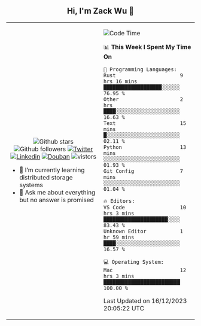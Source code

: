<h2 align="center"> Hi, I'm Zack Wu 👋 </h2>

<table>
    <tr>
        <td valign="center" width="50%">
            <p align="center">
              <img src="https://img.shields.io/github/stars/izackwu?style=social" alt="Github stars" />
              <img src="https://img.shields.io/github/followers/izackwu?style=social" alt="Github followers" />
              <a href="https://twitter.com/_zackwu"><img src="https://img.shields.io/badge/@__zackwu-1DA1F2?style=flat&logo=Twitter&logoColor=white" alt="Twitter"/></a>
              <a href="https://www.linkedin.com/in/izackwu/?locale=en_US"><img src="https://img.shields.io/badge/@izackwu-0073b1?style=flat&logo=LinkedIn&logoColor=white" alt="Linkedin" /></a>
              <a href="https://www.douban.com/people/keith1"><img src="https://img.shields.io/badge/@keith1-007722?style=flat&logo=Douban&logoColor=white" alt="Douban" /></a>
              <img src="https://visitor-badge.glitch.me/badge?page_id=keithnull" alt="vistors" />
            </p>
            <ul>
                <li>🌱 I’m currently learning distributed storage systems</li>
                <li>💬 Ask me about everything but no answer is promised</li>
            </ul>
        </td>
       <td valign="top" width="50%">
    
<!--START_SECTION:waka-->
![Code Time](http://img.shields.io/badge/Code%20Time-2%2C302%20hrs%2038%20mins-blue)

📊 **This Week I Spent My Time On** 

```text
💬 Programming Languages: 
Rust                     9 hrs 16 mins       ███████████████████░░░░░░   76.95 % 
Other                    2 hrs               ████░░░░░░░░░░░░░░░░░░░░░   16.63 % 
Text                     15 mins             █░░░░░░░░░░░░░░░░░░░░░░░░   02.11 % 
Python                   13 mins             ░░░░░░░░░░░░░░░░░░░░░░░░░   01.93 % 
Git Config               7 mins              ░░░░░░░░░░░░░░░░░░░░░░░░░   01.04 % 

🔥 Editors: 
VS Code                  10 hrs 3 mins       █████████████████████░░░░   83.43 % 
Unknown Editor           1 hr 59 mins        ████░░░░░░░░░░░░░░░░░░░░░   16.57 % 

💻 Operating System: 
Mac                      12 hrs 3 mins       █████████████████████████   100.00 % 
```


 Last Updated on 16/12/2023 20:05:22 UTC
<!--END_SECTION:waka-->
</td></tr>
</table>


